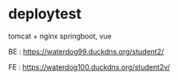 # deploytest

tomcat + nginx 
springboot, vue

BE : https://waterdog99.duckdns.org/student2/


FE : https://waterdog100.duckdns.org/student2v/


